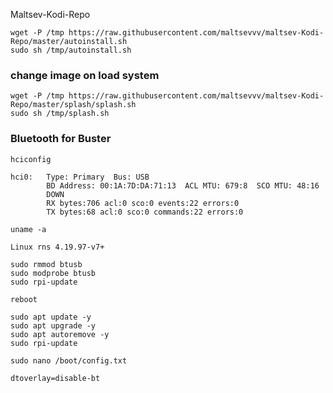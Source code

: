 Maltsev-Kodi-Repo  
```
wget -P /tmp https://raw.githubusercontent.com/maltsevvv/maltsev-Kodi-Repo/master/autoinstall.sh
sudo sh /tmp/autoinstall.sh
```

### change image on load system
```
wget -P /tmp https://raw.githubusercontent.com/maltsevvv/maltsev-Kodi-Repo/master/splash/splash.sh
sudo sh /tmp/splash.sh
```

### Bluetooth for Buster
```
hciconfig
```
```
hci0:   Type: Primary  Bus: USB
        BD Address: 00:1A:7D:DA:71:13  ACL MTU: 679:8  SCO MTU: 48:16
        DOWN
        RX bytes:706 acl:0 sco:0 events:22 errors:0
        TX bytes:68 acl:0 sco:0 commands:22 errors:0
```
```
uname -a
```
`Linux rns 4.19.97-v7+`

```
sudo rmmod btusb
sudo modprobe btusb
sudo rpi-update

reboot

sudo apt update -y
sudo apt upgrade -y
sudo apt autoremove -y
sudo rpi-update
```
```
sudo nano /boot/config.txt
```
```
dtoverlay=disable-bt
```
